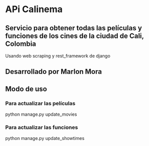 # APi Calinema

## Servicio para obtener todas las películas y funciones de los cines de la ciudad de Cali, Colombia
Usando web scraping y rest_framework de django

## Desarrollado por Marlon Mora

## Modo de uso
 
### Para actualizar las películas
python manage.py update_movies

### Para actualizar las funciones
python manage.py update_showtimes